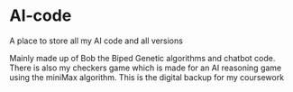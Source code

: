 # AI-code
A place to store all my AI code and all versions

Mainly made up of Bob the Biped Genetic algorithms and chatbot code.
There is also my checkers game which is made for an AI reasoning game using the miniMax algorithm. This is the digital backup for my coursework
